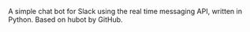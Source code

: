 A simple chat bot for Slack using the real time messaging API, written in Python.  Based on hubot by GitHub.
